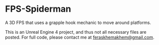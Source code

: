 # FPS-Spiderman
A 3D FPS that uses a grapple hook mechanic to move around platforms.

This is an Unreal Engine 4 project, and thus not all necessary files are posted. For full code, please contact me at feraskhemakhem@gmail.com.
